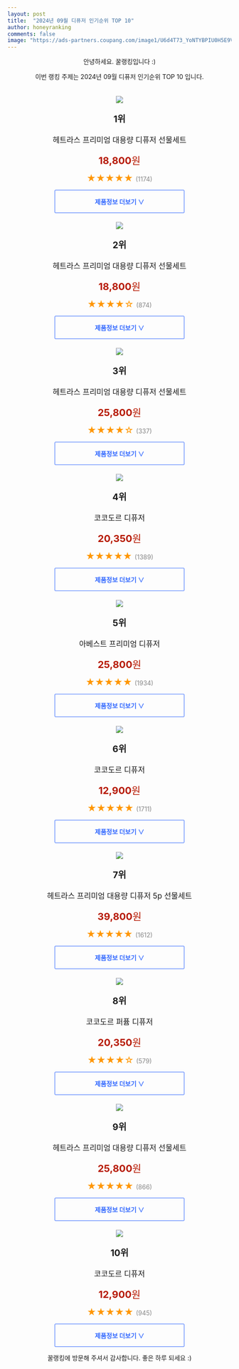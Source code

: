 ```yaml
---
layout: post
title:  "2024년 09월 디퓨저 인기순위 TOP 10"
author: honeyranking
comments: false
image: "https://ads-partners.coupang.com/image1/U6d4T73_YoNTYBPIU0H5E9Vle-RnoaDSmqWG4J8gkN4coTz8aZX1IG-mfQ54tnTQ8kpFdOzXBPqc70zY4PF94kJ0l-aq73k0egUfIlzSywfMWgmn3CnhsY0XOvcYdVo942IKDyXeM3QQqa1pMnzRfl7t3JMtdRFWpoUBoxNYE87KXh71RwsuLEKTppnim9ZBaVaR49-QyOF1_K_NPmpDeYufa5Pr_8ZtmR45fanSFNDZm2o5tTPz_7JMpzKoWR9AkTl5IjsQuPpFFsFRU975VQdP8kk6N9VsNQJd"
---
```

<p style="text-align: center;">안녕하세요. 꿀랭킹입니다 :)</p>
<p style="text-align: center;">이번 랭킹 주제는 2024년 09월 디퓨저 인기순위 TOP 10 입니다.</p><center><img src="https://ads-partners.coupang.com/image1/U6d4T73_YoNTYBPIU0H5E9Vle-RnoaDSmqWG4J8gkN4coTz8aZX1IG-mfQ54tnTQ8kpFdOzXBPqc70zY4PF94kJ0l-aq73k0egUfIlzSywfMWgmn3CnhsY0XOvcYdVo942IKDyXeM3QQqa1pMnzRfl7t3JMtdRFWpoUBoxNYE87KXh71RwsuLEKTppnim9ZBaVaR49-QyOF1_K_NPmpDeYufa5Pr_8ZtmR45fanSFNDZm2o5tTPz_7JMpzKoWR9AkTl5IjsQuPpFFsFRU975VQdP8kk6N9VsNQJd" style="margin-top:20px" /></center><p style="text-align: center; font-size: 20px"><b>1위</b></p><p style="text-align: center; font-size: 17px">헤트라스 프리미엄 대용량 디퓨저 선물세트</p><p style="text-align: center;"><span style="color: #b61800; font-size: 22px;"><b>18,800</b>원</span></p><p style="text-align: center;"><span style="color: #ff9600; font-size: 20px;">★★★★★ </span><span style="color: #878787;">(1174)</span></p><center><a href="https://link.coupang.com/re/AFFSDP?lptag=AF3899140&subid=honeyrank&pageKey=6991217590&itemId=17111388295&vendorItemId=81740760139&traceid=V0-153-30192501060a4ba3&requestid=20240906170000283192262993&token=31850C%7CGM"><div style="font-size: 14px; display: inline-block; padding: 15px 90px; color: #346aff; border-radius: 2px; border: 1px solid #346aff; cursor: pointer;"><b>제품정보 더보기 &or;</b></div></a></center><center><img src="https://ads-partners.coupang.com/image1/5-efC26sI7YmfzjU598HdmocUr87C8m9R1E3Q5BoxAczhBGg4IfKwJKvp9Ou-Yf4kHNk-7z89-U_sxGGzzxTMhwojG3MN2on4jHbz82uPLG3zFS284W6T_74zaHrIwkgYgb7XMPtH8XB8vWmmKeFEqS9WrNaIjAsq7YYHuDjrEDo-GEiHlawoqYqRT22M5Pq8ZmORFTe8qW9EV55yATzRS3MV10jNy5uFrgpwgxesUufEMmIHWMr4TE3im-x2yHbR1y22SXZtj6msEBHp6zgAc9Mjum65Af2mLs=" style="margin-top:20px" /></center><p style="text-align: center; font-size: 20px"><b>2위</b></p><p style="text-align: center; font-size: 17px">헤트라스 프리미엄 대용량 디퓨저 선물세트</p><p style="text-align: center;"><span style="color: #b61800; font-size: 22px;"><b>18,800</b>원</span></p><p style="text-align: center;"><span style="color: #ff9600; font-size: 20px;">★★★★☆ </span><span style="color: #878787;">(874)</span></p><center><a href="https://link.coupang.com/re/AFFSDP?lptag=AF3899140&subid=honeyrank&pageKey=6991217590&itemId=17111254907&vendorItemId=81740760150&traceid=V0-153-30192501060a4ba3&requestid=20240906170000283192262993&token=31850C%7CGM"><div style="font-size: 14px; display: inline-block; padding: 15px 90px; color: #346aff; border-radius: 2px; border: 1px solid #346aff; cursor: pointer;"><b>제품정보 더보기 &or;</b></div></a></center><center><img src="https://ads-partners.coupang.com/image1/fDihy8HQUboB_tmlfJrxLGRTY8gWdc1d6zUWr31abbx4w_NxDp8Sg8lLNo3qA453w4hs_01b9kdPhINLs7fYeepKYQ0b1kxOXuncA4ZRRy3RjBnw5io08HoifsCrhkb9oasENUZ-xlY7q4I_aRBW1VHw9YyMKBWdaw34B_0YodLYTDzs54XX52JrZLXVM4eSl3tJjOM1HQVy_XXlTvprb8vsHSHkR4CNBWAc8JmdF_dLCmCmsZt4FMkl3f5CXaWfPjto4bm0KYy8QbULijKDkA0Pzx-Bk6NFFQ==" style="margin-top:20px" /></center><p style="text-align: center; font-size: 20px"><b>3위</b></p><p style="text-align: center; font-size: 17px">헤트라스 프리미엄 대용량 디퓨저 선물세트</p><p style="text-align: center;"><span style="color: #b61800; font-size: 22px;"><b>25,800</b>원</span></p><p style="text-align: center;"><span style="color: #ff9600; font-size: 20px;">★★★★☆ </span><span style="color: #878787;">(337)</span></p><center><a href="https://link.coupang.com/re/AFFSDP?lptag=AF3899140&subid=honeyrank&pageKey=6991217590&itemId=9608615735&vendorItemId=81740492534&traceid=V0-153-30192501060a4ba3&requestid=20240906170000283192262993&token=31850C%7CGM"><div style="font-size: 14px; display: inline-block; padding: 15px 90px; color: #346aff; border-radius: 2px; border: 1px solid #346aff; cursor: pointer;"><b>제품정보 더보기 &or;</b></div></a></center><center><img src="https://ads-partners.coupang.com/image1/bzJX7iVkdpnFZxpmbx2O9HxJD9ICyNSE3lMDobFoaCF7tTw5U6w8jzPJJuHJxFvqh1-qXrpPJ_5aeH7XgOdLsScxv1cFwfXGTFpW8p5nGywFjR-czUfb8Rm2RI5ksXzOWEJ2x13vHiQ9UlkBc_h-OUOhRKgUpQBtaHg5u31fUquls_uItFPmiTU-KGBaVpybMj5KN-wQ_Jx5apzshNvLvj7WhY8c_l1UKROM3e3cFN_z0ZnHGVzWh__yQZpBSRMK_MTOQB6sJSTMcYdnZ-7xcNuib6MKw8qtxzFOkA==" style="margin-top:20px" /></center><p style="text-align: center; font-size: 20px"><b>4위</b></p><p style="text-align: center; font-size: 17px">코코도르 디퓨저</p><p style="text-align: center;"><span style="color: #b61800; font-size: 22px;"><b>20,350</b>원</span></p><p style="text-align: center;"><span style="color: #ff9600; font-size: 20px;">★★★★★ </span><span style="color: #878787;">(1389)</span></p><center><a href="https://link.coupang.com/re/AFFSDP?lptag=AF3899140&subid=honeyrank&pageKey=7154449918&itemId=17506291410&vendorItemId=70512980783&traceid=V0-153-82b69182b9f6a844&requestid=20240906170000283192262993&token=31850C%7CGM"><div style="font-size: 14px; display: inline-block; padding: 15px 90px; color: #346aff; border-radius: 2px; border: 1px solid #346aff; cursor: pointer;"><b>제품정보 더보기 &or;</b></div></a></center><center><img src="https://ads-partners.coupang.com/image1/s1K3jYDXKfqALt46s5HkFdbUNNQj0TtegUVRAaP9z5FsHDb38KUiKZqyQ-d-p_1RdD664Km91juhVDthcOkxzbbhLVmjhc5iQd0bX2hdykgJJQS476MmeNjV6syYuDS46xSy-NHzFCizErttV24KrNcPH0irliuk_a5Ou7N2Dhh-LxoPuVdSPvP3IKsuoLSQxoGEas0SAx0OhdDWmLhFFWJGbPfpnoEXVdbNPEpuGogev12IpVSbYzFQ5N7zSR9yMTIYDtxApydIFBSNPHEtxQLk-Y5mqWjbAg==" style="margin-top:20px" /></center><p style="text-align: center; font-size: 20px"><b>5위</b></p><p style="text-align: center; font-size: 17px">아베스트 프리미엄 디퓨저</p><p style="text-align: center;"><span style="color: #b61800; font-size: 22px;"><b>25,800</b>원</span></p><p style="text-align: center;"><span style="color: #ff9600; font-size: 20px;">★★★★★ </span><span style="color: #878787;">(1934)</span></p><center><a href="https://link.coupang.com/re/AFFSDP?lptag=AF3899140&subid=honeyrank&pageKey=7966988008&itemId=22050160435&vendorItemId=89097444304&traceid=V0-153-8ed10491ab8ce286&requestid=20240906170000283192262993&token=31850C%7CGM"><div style="font-size: 14px; display: inline-block; padding: 15px 90px; color: #346aff; border-radius: 2px; border: 1px solid #346aff; cursor: pointer;"><b>제품정보 더보기 &or;</b></div></a></center><center><img src="https://ads-partners.coupang.com/image1/vieCvzk2z07AHyDUvumDcu9Hwj721gvMU33MrFmtDHX2mbuE7k-3sMTW2DnCHQpKc8y027U_Wl0nh8ZkFNXedR_e88ejSNKnx2v9vxNGJnIEgIpDWvshBIhRAk2hkMiCgV5-vx30CrhZY_GEiN0QSJ0PDTW6Y63Zv2szPMXw1IjGeM2RIwi5AKijvGE_4DclaPz2Tto0qmxGgF5cA5f0zR3-EHw2Av3InaglcFP5OwfTxxa34MTJ3zL5V5oemaz01f3vSmXGXWgUKXjkZCrlaWz4uunlVQ5dUKs=" style="margin-top:20px" /></center><p style="text-align: center; font-size: 20px"><b>6위</b></p><p style="text-align: center; font-size: 17px">코코도르 디퓨저</p><p style="text-align: center;"><span style="color: #b61800; font-size: 22px;"><b>12,900</b>원</span></p><p style="text-align: center;"><span style="color: #ff9600; font-size: 20px;">★★★★★ </span><span style="color: #878787;">(1711)</span></p><center><a href="https://link.coupang.com/re/AFFSDP?lptag=AF3899140&subid=honeyrank&pageKey=7154449918&itemId=41099945&vendorItemId=3062819018&traceid=V0-153-82b69182b9f6a844&requestid=20240906170000283192262993&token=31850C%7CGM"><div style="font-size: 14px; display: inline-block; padding: 15px 90px; color: #346aff; border-radius: 2px; border: 1px solid #346aff; cursor: pointer;"><b>제품정보 더보기 &or;</b></div></a></center><center><img src="https://ads-partners.coupang.com/image1/-8dTG6F5N4xrZAg0-yIwrJcuMr6rdeWOuqvRXZOWWKKTch8PH_4_Luo0jCkdlKn3O4xdeRVH0ZAt_g6I2pdqAY9DeInksjRFzJNvfJ8E2wU91aBwa1WhlXQLdCtgvRejpzlRMwU4YIq7UTh9J-9kwOZC4QqreDbx_KzdYKMcpG3MHMmQvuB6FFqVQtebwLjRQq0OBK5E2OJOZhIahkRgIHUwfiY2gBTltsioQUvGo1PJuIB6nM5KlJ5MfZOAPkyyjm960J7wBEe_Py0GfBiRK1NSO_HdtkVsqF3w7e9bn5vjMdwGoToE3dk=" style="margin-top:20px" /></center><p style="text-align: center; font-size: 20px"><b>7위</b></p><p style="text-align: center; font-size: 17px">헤트라스 프리미엄 대용량 디퓨저 5p 선물세트</p><p style="text-align: center;"><span style="color: #b61800; font-size: 22px;"><b>39,800</b>원</span></p><p style="text-align: center;"><span style="color: #ff9600; font-size: 20px;">★★★★★ </span><span style="color: #878787;">(1612)</span></p><center><a href="https://link.coupang.com/re/AFFSDP?lptag=AF3899140&subid=honeyrank&pageKey=6991217590&itemId=17111407337&vendorItemId=81740492192&traceid=V0-153-30192501060a4ba3&requestid=20240906170000283192262993&token=31850C%7CGM"><div style="font-size: 14px; display: inline-block; padding: 15px 90px; color: #346aff; border-radius: 2px; border: 1px solid #346aff; cursor: pointer;"><b>제품정보 더보기 &or;</b></div></a></center><center><img src="https://ads-partners.coupang.com/image1/soe0Em8_787Xz3vFsgWu0L7Hq7jzhhTItLgm5vcmNY0D3BlXtPvPu6e-mguy9nSx48EYo142_Q7ujCOfZGusUbLXyrCImAA3L3DM0wXDS9tTRGv9XVjBHNBggx5An6EfDQfnLlftNxIdepsp4IBnN9J9_8wrHILsL-oOeI_Ha1tDiQjPAYK9c5vTIp2KAm4gwcORCxm1I_H571XYdTQCNc1VuPQgBvWUgjaF5PAhN60CM9Cbz8PwPtNEEuHFNxKbRidihxF-IyiEjtSB6SUougwyeM5nHduADmQ=" style="margin-top:20px" /></center><p style="text-align: center; font-size: 20px"><b>8위</b></p><p style="text-align: center; font-size: 17px">코코도르 퍼퓸 디퓨저</p><p style="text-align: center;"><span style="color: #b61800; font-size: 22px;"><b>20,350</b>원</span></p><p style="text-align: center;"><span style="color: #ff9600; font-size: 20px;">★★★★☆ </span><span style="color: #878787;">(579)</span></p><center><a href="https://link.coupang.com/re/AFFSDP?lptag=AF3899140&subid=honeyrank&pageKey=7154449918&itemId=13102524342&vendorItemId=80362913558&traceid=V0-153-82b69182b9f6a844&requestid=20240906170000283192262993&token=31850C%7CGM"><div style="font-size: 14px; display: inline-block; padding: 15px 90px; color: #346aff; border-radius: 2px; border: 1px solid #346aff; cursor: pointer;"><b>제품정보 더보기 &or;</b></div></a></center><center><img src="https://ads-partners.coupang.com/image1/V_J_xqjSXGIV59WUVx3P2oA6gMyyYVPi3psx0dN8KJL1p1sXp4XH0dWYlcDRF-rfLoGw1X_wbeWNv7mOMhQGKsao27R4X8gLluHSWJBvUTA0zvrBQZUUgEu-l_jV5lKxImXSW2T1pACxnNWIVpOqQDJDKxGv-79kn9qgeRygjmYdS-yfX09NnKFTvv9UcT8xyTH18nBxdOPLZxY3o_bEPH1dfT3SNzj5aID0tQcAxmIXJoHaf5Bg13vZFdnw6UBzjyYtbAGaP_Y-4_v_MFj9cgs=" style="margin-top:20px" /></center><p style="text-align: center; font-size: 20px"><b>9위</b></p><p style="text-align: center; font-size: 17px">헤트라스 프리미엄 대용량 디퓨저 선물세트</p><p style="text-align: center;"><span style="color: #b61800; font-size: 22px;"><b>25,800</b>원</span></p><p style="text-align: center;"><span style="color: #ff9600; font-size: 20px;">★★★★★ </span><span style="color: #878787;">(866)</span></p><center><a href="https://link.coupang.com/re/AFFSDP?lptag=AF3899140&subid=honeyrank&pageKey=6991217590&itemId=12064814754&vendorItemId=81740492472&traceid=V0-153-30192501060a4ba3&requestid=20240906170000283192262993&token=31850C%7CGM"><div style="font-size: 14px; display: inline-block; padding: 15px 90px; color: #346aff; border-radius: 2px; border: 1px solid #346aff; cursor: pointer;"><b>제품정보 더보기 &or;</b></div></a></center><center><img src="https://ads-partners.coupang.com/image1/2KcwqBJ6wFX2GRbw2N3xuq9rVoHe7HsvqzVTa-jHfrkganfHS3pVItZhnyBx7xVdlH436cHGIBa3XCS8GalPEASHlX8UjLjgLwnhT75xzhOSCYyXhtF9QfRg3iVgX_nUFvkneMAZDR7s2GT0p7cjgSyyFEpW_VSXA1DQsqUJTTmnb51snxAh8F4orxpyuRKSfwldqKItZzFAJeSDOWDj_dHGr2WpBSzMyWRMA8P2mwz-oBNclmGj9PvsCojBpxfcDhjCpHLgL1deaFZANHhKTlfPx99gdFuUtiE=" style="margin-top:20px" /></center><p style="text-align: center; font-size: 20px"><b>10위</b></p><p style="text-align: center; font-size: 17px">코코도르 디퓨저</p><p style="text-align: center;"><span style="color: #b61800; font-size: 22px;"><b>12,900</b>원</span></p><p style="text-align: center;"><span style="color: #ff9600; font-size: 20px;">★★★★★ </span><span style="color: #878787;">(945)</span></p><center><a href="https://link.coupang.com/re/AFFSDP?lptag=AF3899140&subid=honeyrank&pageKey=7154449918&itemId=38940423&vendorItemId=3058188957&traceid=V0-153-82b69182b9f6a844&requestid=20240906170000283192262993&token=31850C%7CGM"><div style="font-size: 14px; display: inline-block; padding: 15px 90px; color: #346aff; border-radius: 2px; border: 1px solid #346aff; cursor: pointer;"><b>제품정보 더보기 &or;</b></div></a></center><p style="text-align: center;">꿀랭킹에 방문해 주셔서 감사합니다. 좋은 하루 되세요 :)</p>